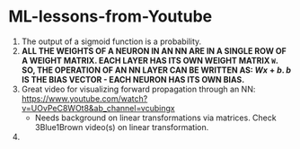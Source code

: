 # ML-lessons-from-Youtube

1. The output of a sigmoid function is a probability.
2. **ALL THE WEIGHTS OF A NEURON IN AN NN ARE IN A SINGLE ROW OF A WEIGHT MATRIX. EACH LAYER HAS ITS OWN WEIGHT MATRIX `W`. SO, THE OPERATION OF AN NN LAYER CAN BE WRITTEN AS: $Wx+b$. $b$ IS THE BIAS VECTOR - EACH NEURON HAS ITS OWN BIAS.**
3. Great video for visualizing forward propagation through an NN: https://www.youtube.com/watch?v=UOvPeC8WOt8&ab_channel=vcubingx
    - Needs background on linear transformations via matrices. Check 3Blue1Brown video(s) on linear transformation.
4. 
